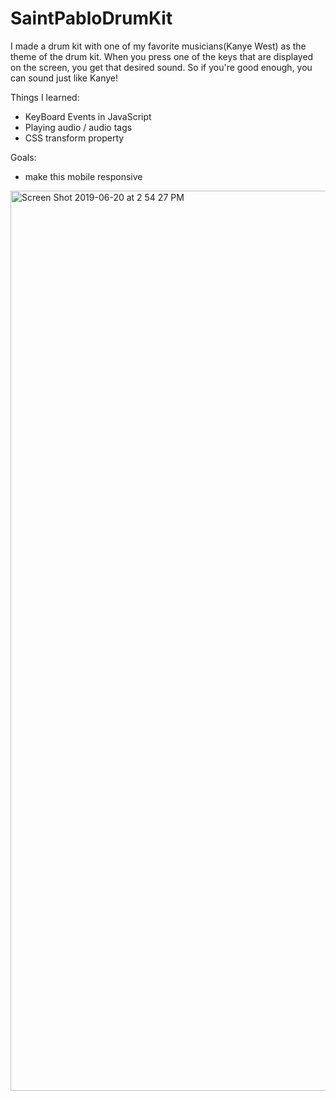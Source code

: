 # SaintPabloDrumKit

I made a drum kit with one of my favorite musicians(Kanye West) as the theme of the drum kit.
When you press one of the keys that are displayed on the screen, you get that desired sound.
So if you're good enough, you can sound just like Kanye!

Things I learned:

- KeyBoard Events in JavaScript 
- Playing audio / audio tags 
- CSS transform property

Goals: 
- make this mobile responsive 


<img width="1440" alt="Screen Shot 2019-06-20 at 2 54 27 PM" src="https://user-images.githubusercontent.com/29503790/59874123-88f43400-936b-11e9-9bb6-376ceb270b85.png">
